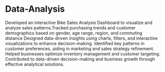 # Data-Analysis
Developed an interactive Bike Sales Analysis Dashboard to visualize and analyze sales patterns.Tracked purchasing trends and customer demographics based on gender, age range, region, and commuting distance 
Designed data-driven insights using charts, filters, and interactive visualizations to enhance decision-making. Identified key patterns in customer preferences, aiding in marketing and sales strategy refinement.
Helped businesses optimize inventory management and customer targeting. Contributed to data-driven decision-making and business growth through effective analytical solutions.
